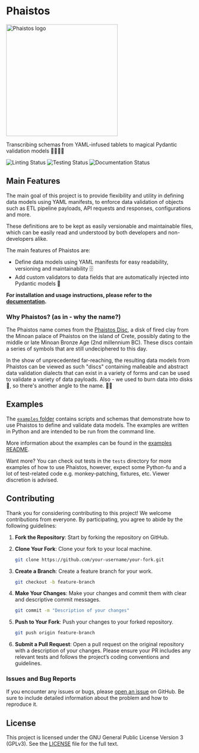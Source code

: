 # Phaistos

<img
    src=".github/assets/phaistos.png"
    alt="Phaistos logo"
    height="300"
/>

Transcribing schemas from YAML-infused tablets to magical Pydantic validation models 🧙‍♂️🧙‍♀️

![Linting Status](https://github.com/kamilrybacki/Phaistos/actions/workflows/lint-code.yml/badge.svg)
![Testing Status](https://github.com/kamilrybacki/Phaistos/actions/workflows/code-tests.yml/badge.svg)
![Documentation Status](https://readthedocs.org/projects/phaistos/badge/?version=latest)

## Main Features

The main goal of this project is to provide flexibility and utility in defining data models using YAML manifests,
to enforce data validation of objects such as ETL pipeline payloads, API requests and responses, configurations and more.

These definitions are to be kept as easily versionable and maintainable files, which can be easily read and understood by
both developers and non-developers alike.

The main features of Phaistos are:

* Define data models using YAML manifests for easy readability, versioning and maintainability 🗄️
* Add custom validators to data fields that are automatically injected into Pydantic models 💉

**For installation and usage instructions, please refer to the [documentation].**

### Why Phaistos? (as in - why the name?)

The Phaistos name comes from the [Phaistos Disc], a disk of fired clay from the Minoan palace of Phaistos on the island of Crete, possibly dating to the middle or late Minoan Bronze Age (2nd millennium BC). These discs contain a series of symbols that are still undeciphered to this day.

In the show of unprecedented far-reaching, the resulting data models from Phaistos can be viewed as such "discs" containing malleable and abstract data validation dialects that can exist in a variety of forms and can be used to validate a variety of data payloads. Also - we used to burn data into disks 💽, so there's another angle to the name. 🤷‍♂️

## Examples

The [`examples` folder] contains scripts and schemas that demonstrate how to use Phaistos to define and validate data models. The examples are written in Python and are intended to be run from the command line.

More information about the examples can be found in the [examples README].

Want more? You can check out tests in the `tests` directory for more examples of how to use Phaistos, however, expect some Python-fu and a lot of test-related code
e.g. monkey-patching, fixtures, etc. Viewer discretion is advised.

## Contributing

Thank you for considering contributing to this project! We welcome contributions from everyone. By participating, you agree to abide by the following guidelines:

1. **Fork the Repository**: Start by forking the repository on GitHub.
2. **Clone Your Fork**: Clone your fork to your local machine.

    ```sh
    git clone https://github.com/your-username/your-fork.git
    ```

3. **Create a Branch**: Create a feature branch for your work.

    ```sh
    git checkout -b feature-branch
    ```

4. **Make Your Changes**: Make your changes and commit them with clear and descriptive commit messages.

    ```sh
    git commit -m "Description of your changes"
    ```

5. **Push to Your Fork**: Push your changes to your forked repository.

    ```sh
    git push origin feature-branch
    ```

6. **Submit a Pull Request**: Open a pull request on the original repository with a description of your changes. Please ensure your PR includes any relevant tests and follows the project’s coding conventions and guidelines.

### Issues and Bug Reports

If you encounter any issues or bugs, please [open an issue] on GitHub. Be sure to include detailed information about the problem and how to reproduce it.

## License

This project is licensed under the GNU General Public License Version 3 (GPLv3). See the [LICENSE](LICENSE) file for the full text.

[documentation]: https://phaistos.readthedocs.io/en/latest/
[Phaistos Disc]: https://en.wikipedia.org/wiki/Phaistos_Disc
[examples README]: ./examples/README.md
[`examples` folder]: ./examples
[open an issue]: https://github.com/your-repository/issues
